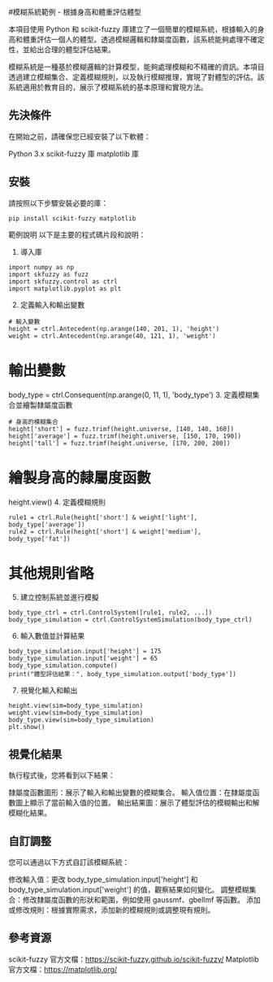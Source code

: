 #模糊系統範例 - 根據身高和體重評估體型

本項目使用 Python 和 scikit-fuzzy 庫建立了一個簡單的模糊系統，根據輸入的身高和體重評估一個人的體型。透過模糊邏輯和隸屬度函數，該系統能夠處理不確定性，並給出合理的體型評估結果。

模糊系統是一種基於模糊邏輯的計算模型，能夠處理模糊和不精確的資訊。本項目透過建立模糊集合、定義模糊規則，以及執行模糊推理，實現了對體型的評估。該系統適用於教育目的，展示了模糊系統的基本原理和實現方法。

## 先決條件
在開始之前，請確保您已經安裝了以下軟體：

Python 3.x
scikit-fuzzy 庫
matplotlib 庫

## 安裝

請按照以下步驟安裝必要的庫：
```
pip install scikit-fuzzy matplotlib
```


範例說明
以下是主要的程式碼片段和說明：

1. 導入庫
```
import numpy as np
import skfuzzy as fuzz
import skfuzzy.control as ctrl
import matplotlib.pyplot as plt
```

2. 定義輸入和輸出變數
```
# 輸入變數
height = ctrl.Antecedent(np.arange(140, 201, 1), 'height')
weight = ctrl.Antecedent(np.arange(40, 121, 1), 'weight')
```

# 輸出變數
body_type = ctrl.Consequent(np.arange(0, 11, 1), 'body_type')
3. 定義模糊集合並繪製隸屬度函數
```
# 身高的模糊集合
height['short'] = fuzz.trimf(height.universe, [140, 140, 160])
height['average'] = fuzz.trimf(height.universe, [150, 170, 190])
height['tall'] = fuzz.trimf(height.universe, [170, 200, 200])
```

# 繪製身高的隸屬度函數
height.view()
4. 定義模糊規則
```
rule1 = ctrl.Rule(height['short'] & weight['light'], body_type['average'])
rule2 = ctrl.Rule(height['short'] & weight['medium'], body_type['fat'])
```

# 其他規則省略
5. 建立控制系統並進行模擬
```
body_type_ctrl = ctrl.ControlSystem([rule1, rule2, ...])
body_type_simulation = ctrl.ControlSystemSimulation(body_type_ctrl)
```

6. 輸入數值並計算結果
```
body_type_simulation.input['height'] = 175
body_type_simulation.input['weight'] = 65
body_type_simulation.compute()
print("體型評估結果：", body_type_simulation.output['body_type'])
```

7. 視覺化輸入和輸出
```
height.view(sim=body_type_simulation)
weight.view(sim=body_type_simulation)
body_type.view(sim=body_type_simulation)
plt.show()
```

## 視覺化結果
執行程式後，您將看到以下結果：

隸屬度函數圖形：展示了輸入和輸出變數的模糊集合。
輸入值位置：在隸屬度函數圖上顯示了當前輸入值的位置。
輸出結果圖：展示了體型評估的模糊輸出和解模糊化結果。
## 自訂調整
您可以通過以下方式自訂該模糊系統：

修改輸入值：更改 body_type_simulation.input['height'] 和 body_type_simulation.input['weight'] 的值，觀察結果如何變化。
調整模糊集合：修改隸屬度函數的形狀和範圍，例如使用 gaussmf、gbellmf 等函數。
添加或修改規則：根據實際需求，添加新的模糊規則或調整現有規則。
## 參考資源
scikit-fuzzy 官方文檔：https://scikit-fuzzy.github.io/scikit-fuzzy/
Matplotlib 官方文檔：https://matplotlib.org/